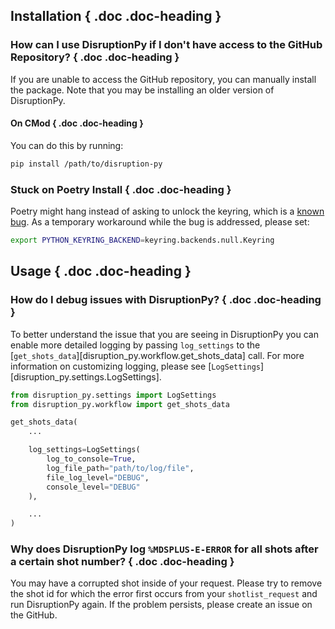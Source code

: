 ## Installation { .doc .doc-heading }

### How can I use DisruptionPy if I don't have access to the GitHub Repository? { .doc .doc-heading }
If you are unable to access the GitHub repository, you can manually install the package. Note that you may be installing an older version of DisruptionPy.

#### On CMod { .doc .doc-heading }
You can do this by running:
```bash
pip install /path/to/disruption-py
```

### Stuck on Poetry Install { .doc .doc-heading }
Poetry might hang instead of asking to unlock the keyring, which is a [known bug](https://github.com/python-poetry/poetry/issues/8623).
As a temporary workaround while the bug is addressed, please set:
```bash
export PYTHON_KEYRING_BACKEND=keyring.backends.null.Keyring
```

## Usage { .doc .doc-heading }

### How do I debug issues with DisruptionPy? { .doc .doc-heading }
To better understand the issue that you are seeing in DisruptionPy you can enable more detailed logging by passing `log_settings` to the [`get_shots_data`][disruption_py.workflow.get_shots_data] call. For more information on customizing logging, please see [`LogSettings`][disruption_py.settings.LogSettings].

```python
from disruption_py.settings import LogSettings
from disruption_py.workflow import get_shots_data

get_shots_data(
    ...

    log_settings=LogSettings(
        log_to_console=True,
        log_file_path="path/to/log/file",
        file_log_level="DEBUG",
        console_level="DEBUG"
    ),

    ...
)
```

### Why does DisruptionPy log `%MDSPLUS-E-ERROR` for all shots after a certain shot number? { .doc .doc-heading }
You may have a corrupted shot inside of your request. Please try to remove the shot id for which the error first occurs from your `shotlist_request` and run DisruptionPy again. If the problem persists, please create an issue on the GitHub.